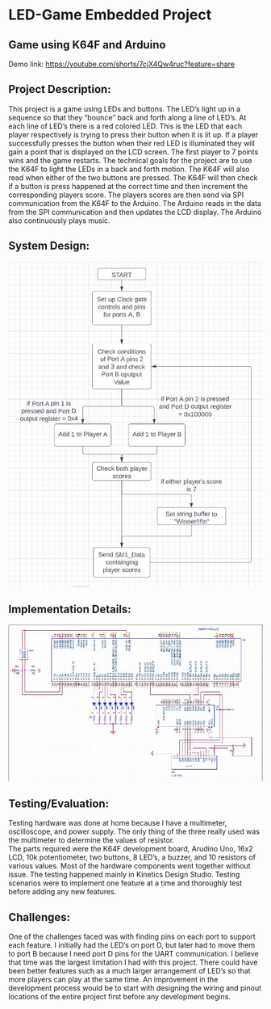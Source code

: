 # LED-Game Embedded Project

## Game using K64F and Arduino
Demo link: https://youtube.com/shorts/7cjX4Qw4ruc?feature=share 

## Project Description:

This project is a game using LEDs and buttons. The LED’s light up in a sequence so that they “bounce” back and forth along a line of LED’s. At each line of LED’s there is a red colored LED. This is the LED that each player respectively is trying to press their button when it is lit up. If a player successfully presses the button when their red LED is illuminated they will gain a point that is displayed on the LCD screen. The first player to 7 points wins and the game restarts. 
The technical goals for the project are to use the K64F to light the LEDs in a back and forth motion. The K64F will also read when either of the two buttons are pressed. The K64F will then check if a button is press happened at the correct time and then increment the corresponding players score. The players scores are then send via SPI communication from the K64F to the Arduino. The Arduino reads in the data from the SPI communication and then updates the LCD display. The Arduino also continuously plays music. 

## System Design:  
![Flowchart](assets/flowchart.png)

## Implementation Details:
![Schematic](assets/schematic.png)

## Testing/Evaluation:
Testing hardware was done at home because I have a multimeter, oscilloscope, and power supply. The only thing of the three really used was the multimeter to determine the values of resistor.  
The parts required were the K64F development board, Arudino Uno, 16x2 LCD, 10k potentiometer, two buttons, 8 LED’s, a buzzer, and 10 resistors of various values. 
Most of the hardware components went together without issue. The testing happened mainly in Kinetics Design Studio. Testing scenarios were to implement one feature at a time and thoroughly test before adding any new features.


## Challenges:
One of the challenges faced was with finding pins on each port to support each feature. I initially had the LED’s on port D, but later had to move them to port B because I need port D pins for the UART communication. 
I believe that time was the largest limitation I had with this project. There could have been better features such as a much larger arrangement of LED’s so that more players can play at the same time. An improvement in the development process would be to start with designing the wiring and pinout locations of the entire project first before any development begins.
